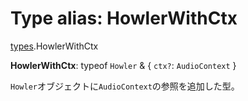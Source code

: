 # Type alias: HowlerWithCtx

[types](../modules/types.md).HowlerWithCtx

 **HowlerWithCtx**: typeof `Howler` & \{ `ctx?`: `AudioContext`  }

`Howler`オブジェクトに`AudioContext`の参照を追加した型。
